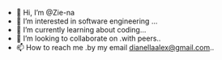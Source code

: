 - 👋 Hi, I’m @Zie-na
- 👀 I’m interested in software engineering ...
- 🌱 I’m currently learning about coding...
- 💞️ I’m looking to collaborate on .with peers..
- 📫 How to reach me .by my email dianellaalex@gmail.com..

<!---
Zie-na/Zie-na is a ✨ special ✨ repository because its `README.md` (this file) appears on your GitHub profile.
You can click the Preview link to take a look at your changes.
--->
